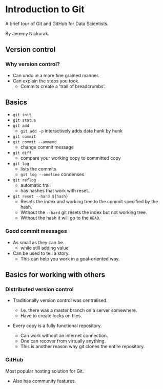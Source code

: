 # Introduction to Git

A brief tour of Git and GitHub for Data Scientists.

By Jeremy Nickurak.

## Version control

### Why version control?

* Can undo in a more fine grained manner.
* Can explain the steps you took.
	* Commits create a 'trail of breadcrumbs'.

## Basics

* `git init`
* `git status`
* `git add`
	* `git add -p` interactively adds data hunk by hunk
* `git commit`
* `git commit --ammend`
	* change commit message
* `git diff`
	* compare your working copy to committed copy
* `git log`
	* lists the commits
	* `git log --oneline` condenses
* `git reflog`
	* automatic trail
	* has hashes that work with reset...
* `git reset --hard ${hash}`
	* Resets the index and working tree to the commit specified by the hash.
	* Without the `--hard` git resets the index but not working tree.
	* Without the hash it will go to the `HEAD`.

### Good commit messages

* As small as they can be.
	* while still adding value
* Can be used to tell a story.
	* This can help you work in a goal-oriented way.

## Basics for working with others

### Distributed version control

* Traditionally version control was centralised.
	* I.e. there was a master branch on a server somewhere.
	* Have to create locks on files.
 
* Every copy is a fully functional repository.
	* Can work without an internet connection.
	* One can recover from virtually anything.
	* This is another reason why git clones the entire repository.

### GitHub 

Most popular hosting solution for Git.
* Also has community features.